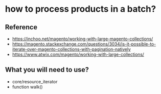 # how to process products in a batch?


## Reference
* https://inchoo.net/magento/working-with-large-magento-collections/
* https://magento.stackexchange.com/questions/3034/is-it-possible-to-iterate-over-magento-collections-with-pagination-natively
* https://www.atwix.com/magento/working-with-large-collections/



## What you will need to use?
* core/resource_iterator
* function walk()
